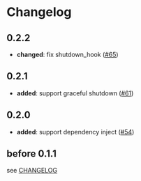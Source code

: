 # Changelog

## 0.2.2

- **changed**: fix shutdown_hook ([#65])

[#65]: https://github.com/spring-rs/spring-rs/pull/65

## 0.2.1

- **added**: support graceful shutdown ([#61])

[#61]: https://github.com/spring-rs/spring-rs/pull/61

## 0.2.0

- **added**: support dependency inject ([#54])

[#54]: https://github.com/spring-rs/spring-rs/pull/54

## before 0.1.1

see [CHANGELOG](../CHANGELOG.md)